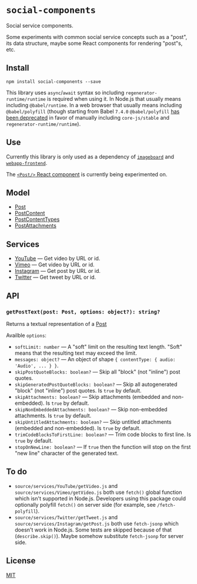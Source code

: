 # `social-components`

Social service components.

Some experiments with common social service concepts such as a "post", its data structure, maybe some React components for rendering "post"s, etc.

## Install

```
npm install social-components --save
```

This library uses `async`/`await` syntax so including `regenerator-runtime/runtime` is required when using it. In Node.js that usually means including `@babel/runtime`. In a web browser that usually means including `@babel/polyfill` (though starting from Babel `7.4.0` `@babel/polyfill` [has been deprecated](https://babeljs.io/docs/en/babel-polyfill) in favor of manually including `core-js/stable` and `regenerator-runtime/runtime`).

## Use

Currently this library is only used as a dependency of [`imageboard`](http://npmjs.com/package/imageboard) and [`webapp-frontend`](https://github.com/catamphetamine/webapp-frontend).

The [`<Post/>` React component](https://github.com/catamphetamine/webapp-frontend/blob/master/src/components/Post.js) is currently being experimented on.

## Model

* [Post](https://github.com/catamphetamine/social-components/blob/master/docs/Post/Post.md)
* [PostContent](https://github.com/catamphetamine/social-components/blob/master/docs/Post/PostContent.md)
* [PostContentTypes](https://github.com/catamphetamine/social-components/blob/master/docs/Post/PostContentTypes.md)
* [PostAttachments](https://github.com/catamphetamine/social-components/blob/master/docs/Post/PostAttachments.md)

## Services

* [YouTube](https://youtube.com) — Get video by URL or id.
* [Vimeo](https://youtube.com) — Get video by URL or id.
* [Instagram](https://instagram.com) — Get post by URL or id.
* [Twitter](https://twitter.com) — Get tweet by URL or id.

## API

### `getPostText(post: Post, options: object?): string?`

Returns a textual representation of a [Post](https://github.com/catamphetamine/social-components/blob/master/docs/Post/Post.md)

Availble `options`:

 * `softLimit: number` — A "soft" limit on the resulting text length. "Soft" means that the resulting text may exceed the limit.
 * `messages: object?` — An object of shape `{ contentType: { audio: 'Audio', ... } }`.
 * `skipPostQuoteBlocks: boolean?` — Skip all "block" (not "inline") post quotes.
 * `skipGeneratedPostQuoteBlocks: boolean?` — Skip all autogenerated "block" (not "inline") post quotes. Is `true` by default.
 * `skipAttachments: boolean?` — Skip attachments (embedded and non-embedded). Is `true` by default.
 * `skipNonEmbeddedAttachments: boolean?` — Skip non-embedded attachments. Is `true` by default.
 * `skipUntitledAttachments: boolean?` — Skip untitled attachments (embedded and non-embedded). Is `true` by default.
 * `trimCodeBlocksToFirstLine: boolean?` — Trim code blocks to first line. Is `true` by default.
 * `stopOnNewLine: boolean?` — If `true` then the function will stop on the first "new line" character of the generated text.

## To do

* `source/services/YouTube/getVideo.js` and `source/services/Vimeo/getVideo.js` both use `fetch()` global function which isn't supported in Node.js. Developers using this package could optionally polyfill `fetch()` on server side (for example, see `/fetch-polyfill`).
* `source/services/Twitter/getTweet.js` and `source/services/Instagram/getPost.js` both use `fetch-jsonp` which doesn't work in Node.js. Some tests are skipped because of that (`describe.skip()`). Maybe somehow substitute `fetch-jsonp` for server side.

## License

[MIT](LICENSE)